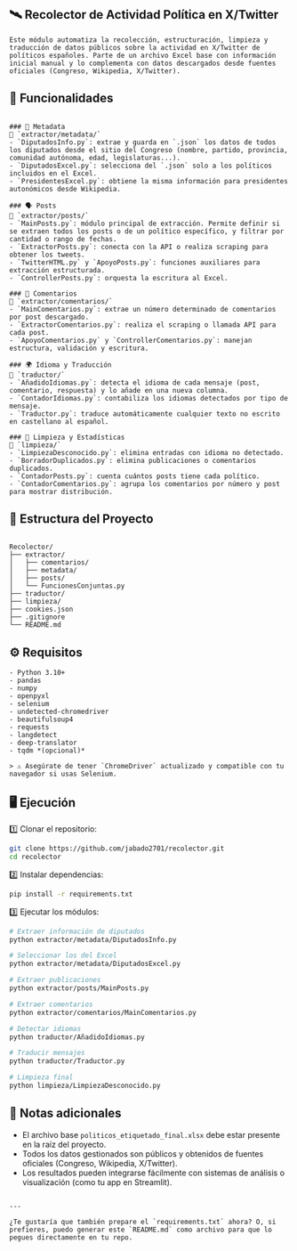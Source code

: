 
## 🛰️ Recolector de Actividad Política en X/Twitter

```
Este módulo automatiza la recolección, estructuración, limpieza y traducción de datos públicos sobre la actividad en X/Twitter de políticos españoles. Parte de un archivo Excel base con información inicial manual y lo complementa con datos descargados desde fuentes oficiales (Congreso, Wikipedia, X/Twitter).
```

## 🚀 Funcionalidades
````

### 🧾 Metadata
📂 `extractor/metadata/`
- `DiputadosInfo.py`: extrae y guarda en `.json` los datos de todos los diputados desde el sitio del Congreso (nombre, partido, provincia, comunidad autónoma, edad, legislaturas...).
- `DiputadosExcel.py`: selecciona del `.json` solo a los políticos incluidos en el Excel.
- `PresidentesExcel.py`: obtiene la misma información para presidentes autonómicos desde Wikipedia.

### 🗣️ Posts
📂 `extractor/posts/`
- `MainPosts.py`: módulo principal de extracción. Permite definir si se extraen todos los posts o de un político específico, y filtrar por cantidad o rango de fechas.
- `ExtractorPosts.py`: conecta con la API o realiza scraping para obtener los tweets.
- `TwitterHTML.py` y `ApoyoPosts.py`: funciones auxiliares para extracción estructurada.
- `ControllerPosts.py`: orquesta la escritura al Excel.

### 💬 Comentarios
📂 `extractor/comentarios/`
- `MainComentarios.py`: extrae un número determinado de comentarios por post descargado.
- `ExtractorComentarios.py`: realiza el scraping o llamada API para cada post.
- `ApoyoComentarios.py` y `ControllerComentarios.py`: manejan estructura, validación y escritura.

### 🌍 Idioma y Traducción
📂 `traductor/`
- `AñadidoIdiomas.py`: detecta el idioma de cada mensaje (post, comentario, respuesta) y lo añade en una nueva columna.
- `ContadorIdiomas.py`: contabiliza los idiomas detectados por tipo de mensaje.
- `Traductor.py`: traduce automáticamente cualquier texto no escrito en castellano al español.

### 🧹 Limpieza y Estadísticas
📂 `limpieza/`
- `LimpiezaDesconocido.py`: elimina entradas con idioma no detectado.
- `BorradorDuplicados.py`: elimina publicaciones o comentarios duplicados.
- `ContadorPosts.py`: cuenta cuántos posts tiene cada político.
- `ContadorComentarios.py`: agrupa los comentarios por número y post para mostrar distribución.
````

## 📁 Estructura del Proyecto

```

Recolector/
├── extractor/
│   ├── comentarios/
│   ├── metadata/
│   ├── posts/
│   └── FuncionesConjuntas.py
├── traductor/
├── limpieza/
├── cookies.json
├── .gitignore
└── README.md

````

## ⚙️ Requisitos
````
- Python 3.10+
- pandas  
- numpy  
- openpyxl  
- selenium  
- undetected-chromedriver  
- beautifulsoup4  
- requests  
- langdetect  
- deep-translator  
- tqdm *(opcional)*

> ⚠️ Asegúrate de tener `ChromeDriver` actualizado y compatible con tu navegador si usas Selenium.
````
## 🖥️ Ejecución

1️⃣ Clonar el repositorio:

```bash
git clone https://github.com/jabado2701/recolector.git
cd recolector
````

2️⃣ Instalar dependencias:

```bash
pip install -r requirements.txt
```

3️⃣ Ejecutar los módulos:

```bash
# Extraer información de diputados
python extractor/metadata/DiputadosInfo.py

# Seleccionar los del Excel
python extractor/metadata/DiputadosExcel.py

# Extraer publicaciones
python extractor/posts/MainPosts.py

# Extraer comentarios
python extractor/comentarios/MainComentarios.py

# Detectar idiomas
python traductor/AñadidoIdiomas.py

# Traducir mensajes
python traductor/Traductor.py

# Limpieza final
python limpieza/LimpiezaDesconocido.py
```

## 📄 Notas adicionales

* El archivo base `politicos_etiquetado_final.xlsx` debe estar presente en la raíz del proyecto.
* Todos los datos gestionados son públicos y obtenidos de fuentes oficiales (Congreso, Wikipedia, X/Twitter).
* Los resultados pueden integrarse fácilmente con sistemas de análisis o visualización (como tu app en Streamlit).

```

---

¿Te gustaría que también prepare el `requirements.txt` ahora? O, si prefieres, puedo generar este `README.md` como archivo para que lo pegues directamente en tu repo.
```
